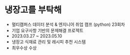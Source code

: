 # 냉장고를 부탁해
- 멀티캠퍼스 데이터 분석 & 엔지니어 취업 캠프 (python) 23회차
- 기업 요구사항 기반의 문제해결 프로젝트
- 2023.03.27 ~ 2023.05.10
- 냉장고 식재료 관리 및 레시피 추천 시스템
- 최우수상 수상
